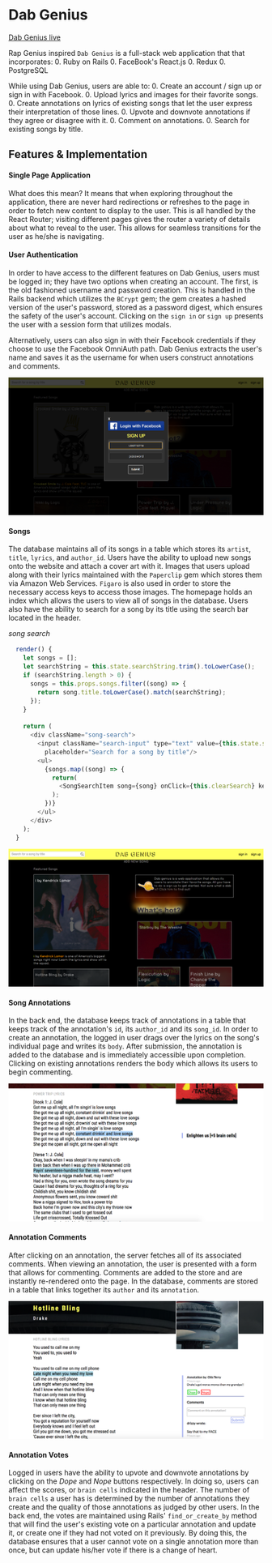# Dab Genius

[Dab Genius live][heroku]

[heroku]: http://www.dabgenius.us/

Rap Genius inspired `Dab Genius` is a full-stack web application that that incorporates:
  0. Ruby on Rails
  0. FaceBook's React.js
  0. Redux
  0. PostgreSQL

While using Dab Genius, users are able to:
  0. Create an account / sign up or sign in with Facebook.
  0. Upload lyrics and images for their favorite songs.
  0. Create annotations on lyrics of existing songs that let the user express their interpretation of those lines.
  0. Upvote and downvote annotations if they agree or disagree with it.
  0. Comment on annotations.
  0. Search for existing songs by title.

## Features & Implementation

#### Single Page Application

What does this mean? It means that when exploring throughout the application, there are never hard redirections or refreshes to the page in order to fetch new content to display to the user. This is all handled by the React Router; visiting different pages gives the router a variety of details about what to reveal to the user. This allows for seamless transitions for the user as he/she is navigating.

#### User Authentication

In order to have access to the different features on Dab Genius, users must be logged in; they have two options when creating an account. The first, is the old fashioned username and password creation. This is handled in the Rails backend which utilizes the `BCrypt` gem; the gem creates a hashed version of the user's password, stored as a password digest, which ensures the safety of the user's account. Clicking on the `sign in` or `sign up` presents the user with a session form that utilizes modals.

Alternatively, users can also sign in with their Facebook credentials if they choose to use the Facebook OmniAuth path. Dab Genius extracts the user's name and saves it as the username for when users construct annotations and comments.

![signup]

#### Songs

The database maintains all of its songs in a table which stores its `artist`, `title`, `lyrics`, and `author_id`. Users have the ability to upload new songs onto the website and attach a cover art with it. Images that users upload along with their lyrics maintained with the `Paperclip` gem which stores them via Amazon Web Services. `Figaro` is also used in order to store the necessary access keys to access those images. The homepage holds an index which allows the users to view all of songs in the database. Users also have the ability to search for a song by its title using the search bar located in the header.

_song search_

```javascript
  render() {
    let songs = [];
    let searchString = this.state.searchString.trim().toLowerCase();
    if (searchString.length > 0) {
      songs = this.props.songs.filter((song) => {
        return song.title.toLowerCase().match(searchString);
      });
    }

    return (
      <div className="song-search">
        <input className="search-input" type="text" value={this.state.searchString} onChange={this.updateSearch}
          placeholder="Search for a song by title"/>
        <ul>
          {songs.map((song) => {
            return(
              <SongSearchItem song={song} onClick={this.clearSearch} key={song.id}/>
            );
          })}
        </ul>
      </div>
    );
  }
```

![homepage]

#### Song Annotations

In the back end, the database keeps track of annotations in a table that keeps track of the annotation's `id`, its `author_id` and its `song_id`. In order to create an annotation, the logged in user drags over the lyrics on the song's individual page and writes its `body`. After submission, the annotation is added to the database and is immediately accessible upon completion. Clicking on existing annotations renders the body which allows its users to begin commenting.

![button-show]

#### Annotation Comments

After clicking on an annotation, the server fetches all of its associated comments. When viewing an annotation, the user is presented with a form that allows for commenting. Comments are added to the store and are instantly re-rendered onto the page. In the database, comments are stored in a table that links together its `author` and its `annotation`.

![annotation-show]

#### Annotation Votes

Logged in users have the ability to upvote and downvote annotations by clicking on the _Dope_ and _Nope_ buttons respectively. In doing so, users can affect the scores, or `brain cells` indicated in the header. The number of `brain cells` a user has is determined by the number of annotations they create and the quality of those annotations as judged by other users. In the back end, the votes are maintained using Rails' `find_or_create_by` method that will find the user's existing vote on a particular annotation and update it, or create one if they had not voted on it previously. By doing this, the database ensures that a user cannot vote on a single annotation more than once, but can update his/her vote if there is a change of heart.

[signup]: ./app/assets/images/signup.png
[homepage]: ./app/assets/images/homepage.png
[button-show]: ./app/assets/images/button-show.png
[annotation-show]: ./app/assets/images/annotation-show.png
